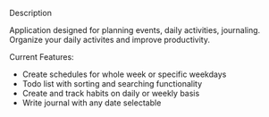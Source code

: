 Description

Application designed for planning events, daily activities, journaling. Organize your daily activites and improve productivity. 

Current Features:

* Create schedules for whole week or specific weekdays
* Todo list with sorting and searching functionality
* Create and track habits on daily or weekly basis
* Write journal with any date selectable



